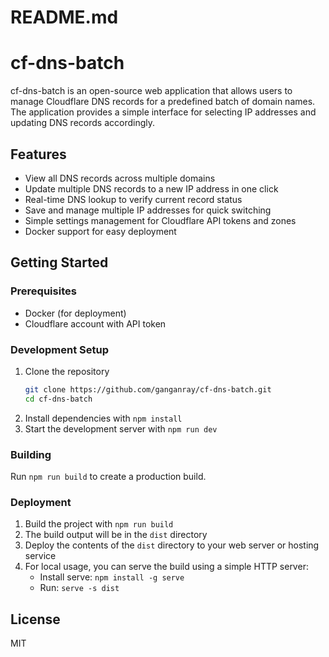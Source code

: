 # README.md

# cf-dns-batch

cf-dns-batch is an open-source web application that allows users to manage Cloudflare DNS records for a predefined batch of domain names. The application provides a simple interface for selecting IP addresses and updating DNS records accordingly.

## Features

- View all DNS records across multiple domains
- Update multiple DNS records to a new IP address in one click
- Real-time DNS lookup to verify current record status
- Save and manage multiple IP addresses for quick switching
- Simple settings management for Cloudflare API tokens and zones
- Docker support for easy deployment

## Getting Started

### Prerequisites

- Docker (for deployment)
- Cloudflare account with API token

### Development Setup

1. Clone the repository
   ```bash
   git clone https://github.com/ganganray/cf-dns-batch.git
   cd cf-dns-batch
   ```
2. Install dependencies with `npm install`
3. Start the development server with `npm run dev`

### Building

Run `npm run build` to create a production build.

### Deployment

1. Build the project with `npm run build`
2. The build output will be in the `dist` directory
3. Deploy the contents of the `dist` directory to your web server or hosting service
4. For local usage, you can serve the build using a simple HTTP server:
   - Install serve: `npm install -g serve`
   - Run: `serve -s dist`

## License

MIT

